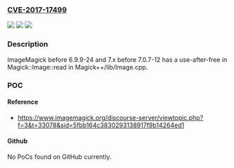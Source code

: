 ### [CVE-2017-17499](https://cve.mitre.org/cgi-bin/cvename.cgi?name=CVE-2017-17499)
![](https://img.shields.io/static/v1?label=Product&message=n%2Fa&color=blue)
![](https://img.shields.io/static/v1?label=Version&message=n%2Fa&color=blue)
![](https://img.shields.io/static/v1?label=Vulnerability&message=n%2Fa&color=brighgreen)

### Description

ImageMagick before 6.9.9-24 and 7.x before 7.0.7-12 has a use-after-free in Magick::Image::read in Magick++/lib/Image.cpp.

### POC

#### Reference
- https://www.imagemagick.org/discourse-server/viewtopic.php?f=3&t=33078&sid=5fbb164c3830293138917f9b14264ed1

#### Github
No PoCs found on GitHub currently.

